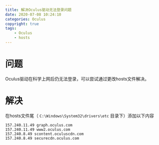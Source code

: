 ```yaml
---
title: 解决Oculus驱动无法登录问题
date: 2020-07-08 10:24:10
categories: Oculus
copyright: true
tags: 
	- Oculus
	- hosts
---
```


# 问题

Oculus驱动在科学上网后仍无法登录，可以尝试通过更改hosts文件解决。

<!--more-->

# 解决

在hosts文件尾（ ` C:\Windows\System32\drivers\etc ` 目录下）添加以下内容

```shell
157.240.11.49 graph.oculus.com
157.240.11.49 www2.oculus.com
157.240.8.49 scontent.oculuscdn.com
157.240.8.49 securecdn.oculus.com
```

